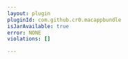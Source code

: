 ```yaml
---
layout: plugin
pluginId: com.github.cr0.macappbundle
isJarAvailable: true
error: NONE
violations: []

---
```

